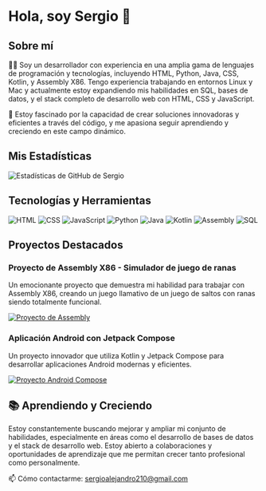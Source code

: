 # Hola, soy Sergio 👋

## Sobre mí
👨‍💻 Soy un desarrollador con experiencia en una amplia gama de lenguajes de programación y tecnologías, incluyendo HTML, Python, Java, CSS, Kotlin, y Assembly X86. Tengo experiencia trabajando en entornos Linux y Mac y actualmente estoy expandiendo mis habilidades en SQL, bases de datos, y el stack completo de desarrollo web con HTML, CSS y JavaScript.

💼 Estoy fascinado por la capacidad de crear soluciones innovadoras y eficientes a través del código, y me apasiona seguir aprendiendo y creciendo en este campo dinámico.

## Mis Estadísticas

![Estadísticas de GitHub de Sergio](https://github-readme-stats.vercel.app/api?username=SergioAle210&show_icons=true&theme=radical)

## Tecnologías y Herramientas

![HTML](https://img.shields.io/badge/-HTML-%23E34F26?style=flat&logo=html5&logoColor=white)
![CSS](https://img.shields.io/badge/-CSS-%231572B6?style=flat&logo=css3&logoColor=white)
![JavaScript](https://img.shields.io/badge/-JavaScript-%23F7DF1E?style=flat&logo=javascript&logoColor=black)
![Python](https://img.shields.io/badge/-Python-%233776AB?style=flat&logo=python&logoColor=white)
![Java](https://img.shields.io/badge/-Java-%23ED8B00?style=flat&logo=java&logoColor=white)
![Kotlin](https://img.shields.io/badge/-Kotlin-%237F52FF?style=flat&logo=kotlin&logoColor=white)
![Assembly](https://img.shields.io/badge/-Assembly-%23404d59?style=flat)
![SQL](https://img.shields.io/badge/-SQL-%23404d59?style=flat&logo=postgresql&logoColor=white)
<!-- Añade o elimina tecnologías según corresponda -->

## Proyectos Destacados

### Proyecto de Assembly X86 - Simulador de juego de ranas
Un emocionante proyecto que demuestra mi habilidad para trabajar con Assembly X86, creando un juego llamativo de un juego de saltos con ranas siendo totalmente funcional.

[![Proyecto de Assembly](https://github-readme-stats.vercel.app/api/pin/?username=SergioAle210&repo=Proyecto4_Assembly)](https://github.com/SergioAle210/Proyecto4_Assembly)

### Aplicación Android con Jetpack Compose
Un proyecto innovador que utiliza Kotlin y Jetpack Compose para desarrollar aplicaciones Android modernas y eficientes.

[![Proyecto Android Compose](https://github-readme-stats.vercel.app/api/pin/?username=SergioAle210&repo=android-compose-uvg)](https://github.com/SergioAle210/android-compose-uvg)

## 📚 Aprendiendo y Creciendo

Estoy constantemente buscando mejorar y ampliar mi conjunto de habilidades, especialmente en áreas como el desarrollo de bases de datos y el stack de desarrollo web. Estoy abierto a colaboraciones y oportunidades de aprendizaje que me permitan crecer tanto profesional como personalmente.

📫 Cómo contactarme: sergioalejandro210@gmail.com
